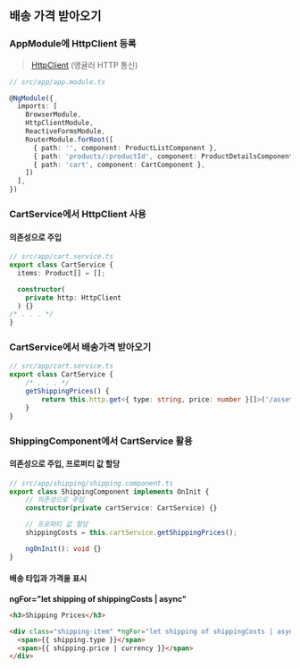 ## 배송 가격 받아오기

### AppModule에 HttpClient 등록

> [HttpClient](https://angular.kr/guide/http) (앵귤러 HTTP 통신)
```ts
// src/app/app.module.ts

@NgModule({
  imports: [
    BrowserModule,
    HttpClientModule,
    ReactiveFormsModule,
    RouterModule.forRoot([
      { path: '', component: ProductListComponent },
      { path: 'products/:productId', component: ProductDetailsComponent },
      { path: 'cart', component: CartComponent },
    ])
  ],
})
```

### CartService에서 HttpClient 사용
#### 의존성으로 주입
```ts
// src/app/cart.service.ts
export class CartService {
  items: Product[] = [];

  constructor(
    private http: HttpClient
  ) {}
/* . . . */
}
```

### CartService에서 배송가격 받아오기
```ts
// src/app/cart.service.ts
export class CartService {
    /* . . . */
    getShippingPrices() {
        return this.http.get<{ type: string, price: number }[]>('/assets/shipping.json');
    }
}
```

### ShippingComponent에서 CartService 활용

#### 의존성으로 주입, 프로퍼티 값 할당
```ts
// src/app/shipping/shipping.component.ts
export class ShippingComponent implements OnInit {
    // 의존성으로 주입
    constructor(private cartService: CartService) {}

    // 프로퍼티 값 할당
    shippingCosts = this.cartService.getShippingPrices();

    ngOnInit(): void {}
}
```

#### 배송 타입과 가격을 표시
**ngFor="let shipping of shippingCosts | async"**
```html
<h3>Shipping Prices</h3>

<div class="shipping-item" *ngFor="let shipping of shippingCosts | async">
  <span>{{ shipping.type }}</span>
  <span>{{ shipping.price | currency }}</span>
</div>
```